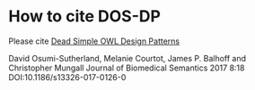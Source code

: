 # How to cite DOS-DP

Please cite [Dead Simple OWL Design Patterns](https://jbiomedsem.biomedcentral.com/articles/10.1186/s13326-017-0126-0)

David Osumi-Sutherland, Melanie Courtot, James P. Balhoff and Christopher Mungall
Journal of Biomedical Semantics 2017 8:18 DOI:10.1186/s13326-017-0126-0